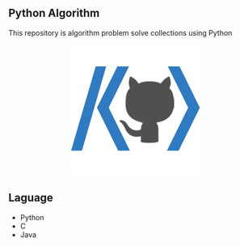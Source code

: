 ## Python Algorithm
This repository is algorithm problem solve collections using Python

<p align="center">
    <img src="./img/1.png">
</p>

## Laguage

- Python
- C
- Java
